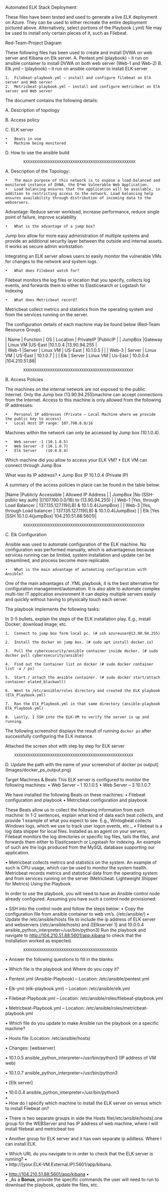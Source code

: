 Automated ELK Stack Deployment:

These files have been tested and used to generate a live ELK deployment on Azure. They can be used to either recreate the entire deployment pictured above. Alternatively, select portions of the Playbook (.yml) file may be used to install only certain pieces of it, such as Filebeat.

Red-Team-Project Diagram

These following files has been used to create and install DVWA on web server and Kibana on Elk server. 
A.	Pentest.yml (playbook) – it run on ansible container to install DVWA on both web server (Web-1 and Web-2) 
B.	Elk.yml – (playbook) – it run on ansible container to install ELK server

	1.	Filebeat-playbook.yml – install and configure filebeat on Elk server and Web server
	2.	Metricbeat-playbook.yml – install and configure metricbeat on Elk server and Web server

The document contains the following details:

A.	Description of topology

B.	Access policy

C.	ELK server

	•	Beats in use
	•	Machine being monitored
    
D.	How to use the ansible build

 			XXXXXXXXXXXXXXXXXXXXXXXXXXXXXXXXXXXXXXXXXXXXXXXXXX

A.	Description of the Topology: 

	•	The main purpose of this network is to expose a load-balanced and monitored instance of DVWA, the D*mn Vulnerable Web Application.
	•	Load balancing ensures that the application will be available, in addition to restricting access to the network. Load balancing help ensures availability through distribution of incoming data to the webservers. 
    
Advantage: Reduce server workload, increase performance, reduce single point of failure, improve scalability

	•	What is the advantage of a jump box? 
Jump box allow for more easy administration of multiple systems and provide an additional security layer between the outside and internal assets. It works as secure admin workstation.

Integrating an ELK server allows users to easily monitor the vulnerable VMs for changes to the network and system logs.

	•	What does Filebeat watch for?
Filebeat monitors the log files or location that you specify, collects log events, and forwards them to either to Elasticsearch or Logstash for Indexing

	•	What does Metricbeat record?
Metricbeat collect metrics and statistics from the operating system and from the services running on the server. 

The configuration details of each machine may be found below (Red-Team Resource Group).

| Name  	| Function        | OS        | Location | PrivateIP  |PublicIP     |
| JumpBox       |Gateway          | Linux VM  |US-East   |10.1.0.4    |13.90.94.255 |             
| Web-1  	|Server		  | Linux VM  | US-East  | 10.1.0.5   |             |
| Web-3  	| Server	  | Linux VM  | US-East  | 10.1.0.7   |             |
| Elk	  	| Server	  | Linux VM  | Us-East  | 10.0.0.4   |104.210.51.88|


			XXXXXXXXXXXXXXXXXXXXXXXXXXXXXXXXXXXXXXXXXXXXXXXXX

B.	Access Policies

The machines on the internal network are not exposed to the public Internet. 
Only the Jump box (13.90.94.255)machine can accept connections from the Internet. Access to this machine is only allowed from the following IP addresses:

	•	Personal IP addresses (Private – Local Machine where we provide the public key to access)
	•	Local Host IP range: 107.790.0.0/16
    
Machines within the network can only be accessed by Jump box (10.1.0.4).

	•	Web server -1 (10.1.0.5)
	•	Web Server -3 (10.1.0.7)
	•	Elk Server    (10.0.0.4)
    
Which machine did you allow to access your ELK VM?
	•	ELK VM can connect through Jump Box 
    
What was its IP address?
	•	Jump Box IP 10.1.0.4 (Private IP)

A summary of the access policies in place can be found in the table below.

|Name   	   |Publicly Accessible  	     | Allowed IP Address  	               |
| JumpBox	   |No (SSH-public key auth)         |[(107.190.0.0/16) to (13.90.94.255)      |
| Web-1  	   |Yes, through Load Balancer	     | 137.135.127.119(LB) & 10.1.0.4(JumpBox) |
| Web-3 	   |Yes, through Load balancer       | 137.135.127.119(LB) & 10.1.0.4(JumpBox) |
| Elk   	   |Yes   			     |SSH 10.1.0.4(jumpBox) 104.210.51.88:5601)|

			XXXXXXXXXXXXXXXXXXXXXXXXXXXXXXXXXXXXXXXXXXXXXXXXXXXXXX

C.	Elk Configuration

Ansible was used to automate configuration of the ELK machine. No configuration was performed manually, which is advantageous because services running can be limited, system installation and update can be streamlined, and process become more replicable.

	•	What is the main advantage of automating configuration with Ansible?
One of the main advantages of .YML playbook, it is the best alternative for configuration management/automation.
It is also able to automate complex multi-tier IT application environment
It can deploy multiple servers easily and quickly without having to physically touch each server.

The playbook implements the following tasks:

In 3-5 bullets, explain the steps of the ELK installation play. E.g., install Docker; download image; etc.

	1.	Connect to jump box form local pc. (# ssh azureuser@13.90.94.255) 
	
	2.	Install the docker on jump box. (# sudo apt install docker.io) 
		
	3.	Pull the cyberxsecurity/ansible container inside docker. (# sudo docker pull cyberxsecurity/ansible)
	
	4.	Find out the Container list on docker (# sudo docker container list -a / ps)
	
	5.	Start / attach the ansible container. (# sudo docker start/attach container elated_blackwell)
	
	6.	Went to /etc/ansible/roles directory and created the ELK playbook (Elk_Playbook.yml)
	
	7.	Ran the Elk_Playbook.yml in that same directory (ansible-playbook Elk_Playbook.yml)
	
	8.	Lastly, I SSH into the ELK-VM to verify the server is up and running.
	
The following screenshot displays the result of running `docker ps` after successfully configuring the ELK instance.

Attached the screen shot with step by step for ELK server

		XXXXXXXXXXXXXXXXXXXXXXXXXXXXXXXXXXXXXXXXXXXXXXXXXXXXX
        
D.	Update the path with the name of your screenshot of docker ps output] (Images/docker_ps_output.png)

Target Machines & Beats
This ELK server is configured to monitor the following machines:
•	Web Server – 1		10.1.0.5
•	Web Server – 3		10.1.0.7

We have installed the following Beats on these machines:
•	Filebeat configuration and playbook
•	Metricbeat configuration and playbook

These Beats allow us to collect the following information from each machine:
In 1-2 sentences, explain what kind of data each beat collects, and provide 1 example of what you expect to see. E.g., Winlogbeat collects Windows logs, which we use to track user logon events, etc._
•	Filebeat is a log data shipper for local files. Installed as an agent on your servers, Filebeat monitors the log directories or specific log files, tails the files, and forwards them either to Elasticsearch or Logstash for indexing. An example of such are the logs produced from the MySQL database supporting our application.

•	Metricbeat collects metrics and statistics on the system. An example of such is CPU usage, which can be used to monitor the system health. Metricbeat records metrics and statistical data from the operating system and from services running on the server (Metricbeat: Lightweight Shipper for Metrics)
Using the Playbook

In order to use the playbook, you will need to have an Ansible control node already configured. Assuming you have such a control node provisioned: 

•	SSH into the control node and follow the steps below:
•	Copy the configuration file from ansible container to web vm’s. (/etc/ansible/)
•	Update the /etc/ansible/hosts file to include the ip address of ELK server and webservers (/etc/ansible/hosts) and ([Elkserver 1] and 10.0.0.4 ansible_python_interpreter=/usr/bin/python3)
Run the playbook and navigate to http://104.210.51.88:5601/app.kibana to check that the installation worked as expected.

			XXXXXXXXXXXXXXXXXXXXXXXXXXXXXXXXXXXXXXXXXX
            
•	Answer the following questions to fill in the blanks:

•	Which file is the playbook and Where do you copy it?

•	Pentest.yml (Ansible-Playbook) – Location: /etc/ansible/pentest.yml
  
•	Elk-yml (elk-playbook.yml) – Location: /etc/ansible/elk.yml
  
•	Filebeat-Playbook.yml – Location: /etc/ansible/roles/filebeat-playbook.yml
  
•	Metricbeat-Playbook.yml – Location: /etc/ansible/roles/metricbeat-playbook.yml
	
•	Which file do you update to make Ansible run the playbook on a specific machine?

•	Hosts file (Location: /etc/ansible/hosts)
  
•	Changes: [webserver]
  
•	10.1.0.5 ansible_python_interpreter=/usr/bin/python3 (IP address of VM web)
  
•	10.1.0.7 ansible_python_interpreter=/usr/bin/python3
  
•	[Elk server]
  
•	10.0.0.4 ansible_python_interpreter=/usr/bin/python3  
•	
•	 How do I specify which machine to install the ELK server on versus which to install Filebeat on?

•	There is two separate groups in side the Hosts file(/etc/ansible/hosts).one group for the WEBServer and has IP address of web machine, where I will install filebeat and metricbeat too

•	Another group for ELK server and it has own separate ip addtess. Where I can install ELK. 

•	Which URL do you navigate to in order to check that the ELK server is running?
•	
•	http://[your.ELK-VM.External.IP]:5601/app/kibana.

•	http://104.210.51.88:5601/app/kibana
•	
•	_As a **Bonus**, provide the specific commands the user will need to run to download the playbook, update the files, etc.



